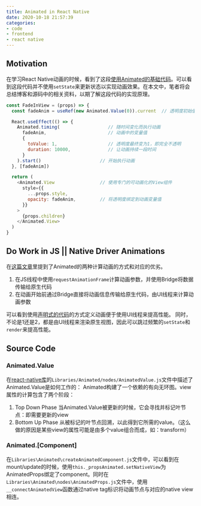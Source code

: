 ```yaml
---
title: Animated in React Native
date: 2020-10-18 21:57:39
categories:
- code
- frontend
- react native
---
```


## Motivation
在学习React Native动画的时候，看到了这段[使用Animated的基础代码](https://zhuanlan.zhihu.com/p/103293495)。可以看到这段代码并不使用`setState`来更新状态以实现动画效果。在本文中，笔者将会总结博客和源码中的相关资料，以期了解这段代码的实现原理。
```JavaScript
const FadeInView = (props) => {
  const fadeAnim = useRef(new Animated.Value(0)).current  // 透明度初始值设为0

  React.useEffect(() => {
    Animated.timing(                  // 随时间变化而执行动画
      fadeAnim,                       // 动画中的变量值
      {
        toValue: 1,                   // 透明度最终变为1，即完全不透明
        duration: 10000,              // 让动画持续一段时间
      }
    ).start()                      // 开始执行动画
  }, [fadeAnim])

  return (
    <Animated.View                 // 使用专门的可动画化的View组件
      style={{
        ...props.style,
        opacity: fadeAnim,         // 将透明度绑定到动画变量值
      }}
    >
      {props.children}
    </Animated.View>
  )
}
```

## Do Work in JS || Native Driver Animations
在[这篇文章](https://www.freecodecamp.org/news/how-react-native-animations-work/)里提到了Animated的两种计算动画的方式和对应的优劣。
1. 在JS线程中使用`requestAnimationFrame`计算动画参数，并使用Bridge将数据传输给原生代码
2. 在动画开始前通过Bridge直接将动画信息传输给原生代码，由UI线程来计算动画参数

可以看到使用[声明式的代码](https://ui.dev/imperative-vs-declarative-programming/)的方式定义动画便于使用UI线程来提高性能。
同时，不论是1还是2，都是由UI线程来渲染原生视图，因此可以跳过频繁的`setState`和`render`来提高性能。

## Source Code
### Animated.Value
在[react-native库](https://github.com/facebook/react-native)的`Libraries/Animated/nodes/AnimatedValue.js`文件中描述了Animated.Value是如何工作的：
Animated构建了一个依赖的有向无环图。view属性的计算包含了两个阶段：
1. Top Down Phase
   当Animated.Value被更新的时候，它会寻找并标记叶节点：即需要更新的view
2. Bottom Up Phase
   从被标记的叶节点回溯，以此得到它所需的value。（这么做的原因是某些view的属性可能是由多个value组合而成，如：transform）

### Animated.[Component]
在`Libraries\Animated\createAnimatedComponent.js`文件中，可以看到在mount/update的时候，使用`this._propsAnimated.setNativeView`为AnimatedProps绑定了component。同时在`Libraries\Animated\nodes\AnimatedProps.js`文件中，使用`__connectAnimatedView`函数通过native tag标识将动画节点与对应的native view相连。
